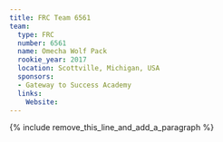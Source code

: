 ```yaml
---
title: FRC Team 6561
team:
  type: FRC
  number: 6561
  name: Omecha Wolf Pack
  rookie_year: 2017
  location: Scottville, Michigan, USA
  sponsors:
  - Gateway to Success Academy
  links:
    Website:
---
```


{% include remove_this_line_and_add_a_paragraph %}
